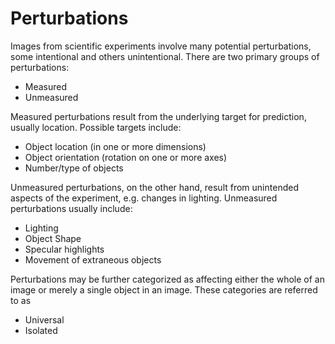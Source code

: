 # Perturbations

Images from scientific experiments involve many potential perturbations, some
intentional and others unintentional. There are two primary groups of perturbations:
* Measured
* Unmeasured

Measured perturbations result from the underlying target for prediction, usually
location. Possible targets include:
* Object location (in one or more dimensions)
* Object orientation (rotation on one or more axes)
* Number/type of objects

Unmeasured perturbations, on the other hand, result from unintended aspects of
the experiment, e.g. changes in lighting. Unmeasured perturbations usually
include:
* Lighting
* Object Shape
* Specular highlights
* Movement of extraneous objects

Perturbations may be further categorized as affecting either the whole of an
image or merely a single object in an image. These categories are referred to as
* Universal
* Isolated

